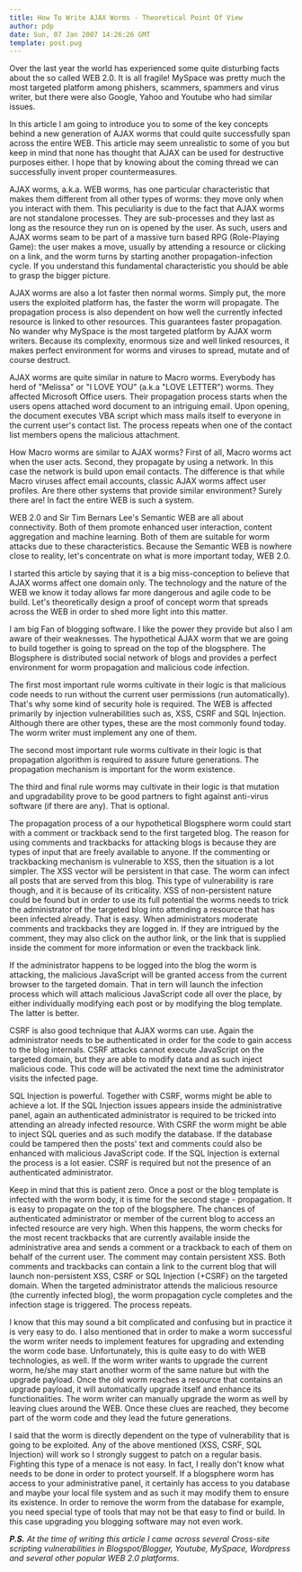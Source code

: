 ```yaml
---
title: How To Write AJAX Worms - Theoretical Point Of View
author: pdp
date: Sun, 07 Jan 2007 14:26:26 GMT
template: post.pug
---
```


Over the last year the world has experienced some quite disturbing facts about the so called WEB 2.0.  It is all fragile! MySpace was pretty much the most targeted platform among phishers, scammers, spammers and virus writer, but there were also Google, Yahoo and Youtube who had similar issues.

In this article I am going to introduce you to some of the key concepts behind a new generation of AJAX worms that could quite successfully span across the entire WEB. This article may seem unrealistic to some of you but keep in mind that none has thought that AJAX can be used for destructive purposes either. I hope that by knowing about the coming thread we can successfully invent proper countermeasures.

AJAX worms, a.k.a. WEB worms, has one particular characteristic that makes them different from all other types of worms: they move only when you interact with them. This peculiarity is due to the fact that AJAX worms are not standalone processes. They are sub-processes and they last as long as the resource they run on is opened by the user. As such, users and AJAX worms seam to be part of a massive turn based RPG (Role-Playing Game): the user makes a move, usually by attending a resource or clicking on a link, and the worm turns by starting another propagation-infection cycle. If you understand this fundamental characteristic you should be able to grasp the bigger picture.

AJAX worms are also a lot faster then normal worms. Simply put, the more users the exploited platform has, the faster the worm will propagate. The propagation process is also dependent on how well the currently infected resource is linked to other resources. This guarantees faster propagation. No wander why MySpace is the most targeted platform by AJAX worm writers. Because its complexity, enormous size and well linked resources, it makes perfect environment for worms and viruses to spread, mutate and of course destruct.

AJAX worms are quite similar in nature to Macro worms. Everybody has herd of "Melissa" or "I LOVE YOU" (a.k.a "LOVE LETTER") worms. They affected Microsoft Office users. Their propagation process starts when the users opens attached word document to an intriguing email. Upon opening, the document executes VBA script which mass mails itself to everyone  in the current user's contact list. The process repeats when one of the contact list members opens the malicious attachment.

How Macro worms are similar to AJAX worms? First of all, Macro worms act when the user acts. Second, they propagate by using a network. In this case the network is build upon email contacts. The difference is that while Macro viruses affect email accounts, classic AJAX worms affect user profiles. Are there other systems that provide similar environment? Surely there are! In fact the entire WEB is such a system.

WEB 2.0 and Sir Tim Bernars Lee's Semantic WEB are all about connectivity. Both of them promote enhanced user interaction, content aggregation and machine learning. Both of them are suitable for worm attacks due to these characteristics. Because the Semantic WEB is nowhere close to reality, let's concentrate on what is more important today, WEB 2.0.

I started this article by saying that it is a big miss-conception to believe that AJAX worms affect one domain only. The technology and the nature of the WEB we know it today allows far more dangerous and agile code to be build. Let's theoretically design a proof of concept worm that spreads across the WEB in order to shed more light into this matter.

I am big Fan of blogging software. I like the power they provide but also I am aware of their weaknesses. The hypothetical AJAX worm that we are going to build together is going to spread on the top of the blogsphere. The Blogsphere is distributed social network of blogs and provides a perfect environment for worm propagation and malicious code infection.

The first most important rule worms cultivate in their logic is that malicious code needs to run without the current user permissions (run automatically). That's why some kind of security hole is required. The WEB is affected primarily by injection vulnerabilities such as, XSS, CSRF and SQL Injection. Although there are other types, these are the most commonly found today. The worm writer must implement any one of them.

The second most important rule worms cultivate in their logic is that propagation algorithm is required to assure future generations. The propagation mechanism is important for the worm existence.

The third and final rule worms may cultivate in their logic is that mutation and upgradability prove to be good partners to fight against anti-virus software (if there are any). That is optional.

The propagation process of a our hypothetical Blogsphere worm could start with a comment or trackback send to the first targeted blog. The reason for using comments and trackbacks for attacking blogs is because they are types of input that are freely available to anyone. If the commenting or trackbacking mechanism is vulnerable to XSS, then the situation is a lot simpler. The XSS vector will be persistent in that case. The worm can infect all posts that are served from this blog. This type of vulnerability is rare though, and it is because of its criticality. XSS of non-persistent nature could be found but in order to use its full potential the worms needs to trick the administrator of the targeted blog into attending a resource that has been infected already. That is easy. When administrators moderate comments and trackbacks they are logged in. If they are intrigued by the comment, they may also click on the author link, or the link that is supplied inside the comment for more information or even the trackback link.

If the administrator happens to be logged into the blog the worm is attacking, the malicious JavaScript will be granted access from the current browser to the targeted domain. That in tern will launch the infection process which will attach malicious JavaScript code all over the place, by either individually modifying each post or by modifying the blog template. The latter is better.

CSRF is also good technique that AJAX worms can use. Again the administrator needs to be authenticated in order for the code to gain access to the blog internals. CSRF attacks cannot execute JavaScript on the targeted domain, but they are able to modify data and as such inject malicious code. This code will be activated the next time the administrator visits the infected page.

SQL Injection is powerful. Together with CSRF, worms might be able to achieve a lot. If the SQL Injection issues appears inside the administrative panel, again an authenticated administrator is required to be tricked into attending an already infected resource. With CSRF the worm might be able to inject SQL queries and as such modify the database. If the database could be tampered then the posts' text and comments could also be enhanced with malicious JavaScript code. If the SQL Injection is external the process is a lot easier. CSRF is required but not the presence of an authenticated administrator.

Keep in mind that this is patient zero. Once a post or the blog template is infected with the worm body, it is time for the second stage - propagation. It is easy to propagate on the top of the blogsphere. The chances of authenticated administrator or member of the current blog to access an infected resource are very high. When this happens, the worm checks for the most recent trackbacks that are currently available inside the administrative area and sends a comment or a trackback to each of them on behalf of the current user. The comment may contain persistent XSS. Both comments and trackbacks can contain a link to the current blog that will launch non-persistent XSS, CSRF or SQL Injection (+CSRF) on the targeted domain. When the targeted administrator attends the malicious resource (the currently infected blog), the worm propagation cycle completes and the infection stage is triggered. The process repeats.

I know that this may sound a bit complicated and confusing but in practice it is very easy to do. I also mentioned that in order to make a worm successful the worm writer needs to implement features for upgrading and extending the worm code base. Unfortunately, this is quite easy to do with WEB technologies, as well. If the worm writer wants to upgrade the current worm, he/she may start another worm of the same nature but with the upgrade payload. Once the old worm reaches a resource that contains an upgrade payload, it will automatically upgrade itself and enhance its functionalities. The worm writer can manually upgrade the worm as well by leaving clues around the WEB. Once these clues are reached, they become part of the worm code and they lead the future generations.

I said that the worm is directly dependent on the type of vulnerability that is going to be exploited. Any of the above mentioned (XSS, CSRF, SQL Injection) will work so I strongly suggest to patch on a regular basis. Fighting this type of a menace is not easy. In fact, I really don't know what needs to be done in order to protect yourself. If a blogsphere worm has access to your administrative panel, it certainly has access to you database and maybe your local file system and as such it may modify them to ensure its existence. In order to remove the worm from the database for example, you need special type of tools that may not be that easy to find or build. In this case upgrading you blogging software may not even work.

_**P.S.** At the time of writing this article I came across several Cross-site scripting vulnerabilities in Blogspot/Blogger, Youtube, MySpace, Wordpress and several other popular WEB 2.0 platforms._
